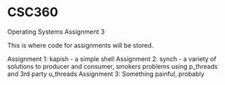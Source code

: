 # CSC360
Operating Systems Assignment 3

This is where code for assignments will be stored.

Assignment 1: kapish - a simple shell
Assignment 2: synch - a variety of solutions to producer and consumer, smokers problems using p_threads and 3rd party u_threads
Assignment 3: Something painful, probably